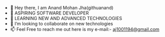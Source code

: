 - 👋 Hey there, I am Anand Mohan Jha(githuanand)
- 👀 ASPIRING SOFTWARE DEVELOPER
- 🌱 LEARNING NEW AND ADVANCED TECHNOLOGIES
- 💞️ I’m looking to collaborate on new technologies
- 📫 Feel Free to reach me out here is my e-mail:- aj1001194@gmail.com

<!---
githuanand/githuanand is a ✨ special ✨ repository because its `README.md` (this file) appears on your GitHub profile.
You can click the Preview link to take a look at your changes.
--->

